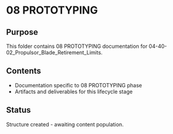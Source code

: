 # 08 PROTOTYPING

## Purpose
This folder contains 08 PROTOTYPING documentation for 04-40-02_Propulsor_Blade_Retirement_Limits.

## Contents
- Documentation specific to 08 PROTOTYPING phase
- Artifacts and deliverables for this lifecycle stage

## Status
Structure created - awaiting content population.
